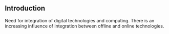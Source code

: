 ## Introduction

Need for integration of digital technologies and computing. There is an increasing influence of integration between offline and online technologies. 
